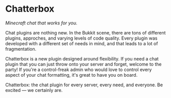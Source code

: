 Chatterbox
==========

*Minecraft chat that works for you.*

Chat plugins are nothing new. In the Bukkit scene, there are tons of different plugins, approches, and varying levels of code quality. Every plugin was developed with a different set of needs in mind, and that leads to a lot of fragmentation.

Chatterbox is a new plugin designed around flexibility. If you need a chat plugin that you can just throw onto your server and forget, welcome to the party! If you're a control-freak admin who would love to control every aspect of your chat formatting, it's great to have you on board.

Chatterbox: the chat plugin for every server, every need, and everyone. Be excited — we certainly are.
